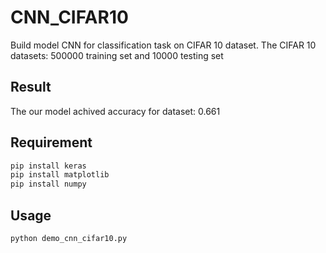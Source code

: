 # CNN_CIFAR10
Build model CNN for classification task on CIFAR 10 dataset.
The CIFAR 10 datasets: 500000 training set and 10000 testing set

## Result
The our model achived accuracy for dataset: 0.661

## Requirement

```bash
pip install keras
pip install matplotlib
pip install numpy
```
## Usage

```python
python demo_cnn_cifar10.py
```
